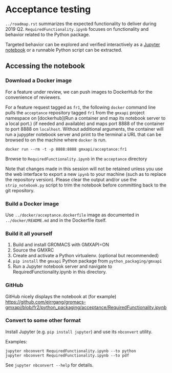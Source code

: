 # Acceptance testing

`../roadmap.rst` summarizes the expected functionality to deliver during 2019 Q2.
`RequiredFunctionality.ipynb` focuses on functionality and behavior related 
to the Python package.

Targeted behavior can be explored and verified interactively as a
[Jupyter notebook](https://jupyter.org)
or a runnable Python script can be extracted.

## Accessing the notebook

### Download a Docker image

For a feature under review, we can push images to DockerHub for the convenience
of reviewers.

For a feature request tagged as `fr1`, the following `docker` command line
pulls the `acceptance` repository tagged `fr1` from the `gmxapi` project
namespace on
[dockerhub](Run a container and map its notebook server to a local port.)
(if needed and available)
and maps port 8888 of the container to port 8888 on `localhost`.
Without additional arguments, the container will run a jupypter notebook server
and print to the terminal a URL that can be browsed to on the machine where
`docker` is run.

    docker run --rm -t -p 8888:8888 gmxapi/acceptance:fr1

Browse to `RequiredFunctionality.ipynb` in the `acceptance` directory

Note that changes made in this session will not be retained unless you use the
web interface to export a new `ipynb` to your machine
(such as to replace the repository version).
Please clear the output and/or use the `strip_notebook.py` script to trim
the notebook before committing back to the git repository.

### Build a Docker image

Use `../docker/acceptance.dockerfile` image as documented in
`../docker/README.md` and in the Dockerfile itself.

### Build it all yourself

1. Build and install GROMACS with GMXAPI=ON
2. Source the GMXRC
3. Create and activate a Python virtualenv. (optional but recommended)
4. `pip install` the `gmxapi` Python package from `python_packaging/gmxapi`
5. Run a Jupyter notebook server and navigate to RequiredFunctionality.ipynb in this directory.

### GitHub

GitHub nicely displays the notebook at (for example)
https://github.com/eirrgang/gromacs-gmxapi/blob/fr2/python_packaging/acceptance/RequiredFunctionality.ipynb

### Convert to some other format

Install Jupyter (e.g. `pip install jupyter`) and use its `nbconvert` utility.

Examples:

    jupyter nbconvert RequiredFunctionality.ipynb --to python
    jupyter nbconvert RequiredFunctionality.ipynb --to pdf

See `jupyter nbconvert --help` for details.
